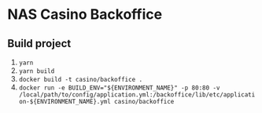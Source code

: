 # NAS Casino Backoffice


## Build project

1. ```yarn```
2. ```yarn build```
3. ```docker build -t casino/backoffice .```
4. ```docker run -e BUILD_ENV="${ENVIRONMENT_NAME}" -p 80:80 -v /local/path/to/config/application.yml:/backoffice/lib/etc/application-${ENVIRONMENT_NAME}.yml casino/backoffice```
